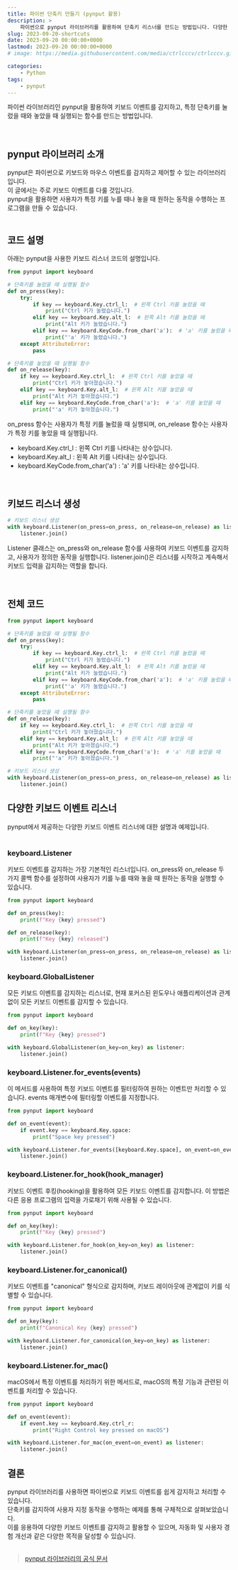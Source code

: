 ```yaml
---
title: 파이썬 단축키 만들기 (pynput 활용)
description: >  
    파이썬으로 pynput 라이브러리를 활용하여 단축키 리스너를 만드는 방법입니다. 다양한 키보드 이벤트 리스너의 설명과 예제입니다.
slug: 2023-09-20-shortcuts
date: 2023-09-20 00:00:00+0000
lastmod: 2023-09-20 00:00:00+0000
# image: https://media.githubusercontent.com/media/ctrlcccv/ctrlcccv.github.io/master/assets/img/post/mouse-position.webp

categories:
    - Python
tags:
    - pynput
---
```

파이썬 라이브러리인 pynput을 활용하여 키보드 이벤트를 감지하고, 특정 단축키를 눌렀을 때와 놓았을 때 실행되는 함수를 만드는 방법입니다.


<div class="ads_wrap">
<ins class="adsbygoogle"
     style="display:block; text-align:center;"
     data-ad-layout="in-article"
     data-ad-format="fluid"
     data-ad-client="ca-pub-8535540836842352"
     data-ad-slot="2974559225"></ins>
<script>
     (adsbygoogle = window.adsbygoogle || []).push({});
</script>
</div>

<br>

## pynput 라이브러리 소개
pynput은 파이썬으로 키보드와 마우스 이벤트를 감지하고 제어할 수 있는 라이브러리입니다.   
이 글에서는 주로 키보드 이벤트를 다룰 것입니다.   
pynput을 활용하면 사용자가 특정 키를 누를 때나 놓을 때 원하는 동작을 수행하는 프로그램을 만들 수 있습니다.  
<br>

## 코드 설명
아래는 pynput을 사용한 키보드 리스너 코드의 설명입니다.  

```python
from pynput import keyboard

# 단축키를 눌렀을 때 실행될 함수
def on_press(key):
    try:
        if key == keyboard.Key.ctrl_l:  # 왼쪽 Ctrl 키를 눌렀을 때
            print("Ctrl 키가 눌렸습니다.")
        elif key == keyboard.Key.alt_l:  # 왼쪽 Alt 키를 눌렀을 때
            print("Alt 키가 눌렸습니다.")
        elif key == keyboard.KeyCode.from_char('a'):  # 'a' 키를 눌렀을 때
            print("'a' 키가 눌렸습니다.")
    except AttributeError:
        pass

# 단축키를 놓았을 때 실행될 함수
def on_release(key):
    if key == keyboard.Key.ctrl_l:  # 왼쪽 Ctrl 키를 놓았을 때
        print("Ctrl 키가 놓아졌습니다.")
    elif key == keyboard.Key.alt_l:  # 왼쪽 Alt 키를 놓았을 때
        print("Alt 키가 놓아졌습니다.")
    elif key == keyboard.KeyCode.from_char('a'):  # 'a' 키를 놓았을 때
        print("'a' 키가 놓아졌습니다.")
```
on_press 함수는 사용자가 특정 키를 눌렀을 때 실행되며, on_release 함수는 사용자가 특정 키를 놓았을 때 실행됩니다.  
* keyboard.Key.ctrl_l : 왼쪽 Ctrl 키를 나타내는 상수입니다.
* keyboard.Key.alt_l : 왼쪽 Alt 키를 나타내는 상수입니다. 
* keyboard.KeyCode.from_char('a') : 'a' 키를 나타내는 상수입니다.  
<br>

## 키보드 리스너 생성
```python
# 키보드 리스너 생성
with keyboard.Listener(on_press=on_press, on_release=on_release) as listener:
    listener.join()
```
Listener 클래스는 on_press와 on_release 함수를 사용하여 키보드 이벤트를 감지하고, 사용자가 정의한 동작을 실행합니다. listener.join()은 리스너를 시작하고 계속해서 키보드 입력을 감지하는 역할을 합니다.  


<div class="ads_wrap">
<ins class="adsbygoogle"
     style="display:block; text-align:center;"
     data-ad-layout="in-article"
     data-ad-format="fluid"
     data-ad-client="ca-pub-8535540836842352"
     data-ad-slot="2974559225"></ins>
<script>
     (adsbygoogle = window.adsbygoogle || []).push({});
</script>
</div>

<br>

## 전체 코드
```python
from pynput import keyboard

# 단축키를 눌렀을 때 실행될 함수
def on_press(key):
    try:
        if key == keyboard.Key.ctrl_l:  # 왼쪽 Ctrl 키를 눌렀을 때
            print("Ctrl 키가 눌렸습니다.")
        elif key == keyboard.Key.alt_l:  # 왼쪽 Alt 키를 눌렀을 때
            print("Alt 키가 눌렸습니다.")
        elif key == keyboard.KeyCode.from_char('a'):  # 'a' 키를 눌렀을 때
            print("'a' 키가 눌렸습니다.")
    except AttributeError:
        pass

# 단축키를 놓았을 때 실행될 함수
def on_release(key):
    if key == keyboard.Key.ctrl_l:  # 왼쪽 Ctrl 키를 놓았을 때
        print("Ctrl 키가 놓아졌습니다.")
    elif key == keyboard.Key.alt_l:  # 왼쪽 Alt 키를 놓았을 때
        print("Alt 키가 놓아졌습니다.")
    elif key == keyboard.KeyCode.from_char('a'):  # 'a' 키를 놓았을 때
        print("'a' 키가 놓아졌습니다.")

# 키보드 리스너 생성
with keyboard.Listener(on_press=on_press, on_release=on_release) as listener:
    listener.join()
```

## 다양한 키보드 이벤트 리스너
pynput에서 제공하는 다양한 키보드 이벤트 리스너에 대한 설명과 예제입니다.  
<br>

### keyboard.Listener
키보드 이벤트를 감지하는 가장 기본적인 리스너입니다. on_press와 on_release 두 가지 콜백 함수를 설정하여 사용자가 키를 누를 때와 놓을 때 원하는 동작을 실행할 수 있습니다.

```python
from pynput import keyboard

def on_press(key):
    print(f"Key {key} pressed")

def on_release(key):
    print(f"Key {key} released")

with keyboard.Listener(on_press=on_press, on_release=on_release) as listener:
    listener.join()
```
### keyboard.GlobalListener
모든 키보드 이벤트를 감지하는 리스너로, 현재 포커스된 윈도우나 애플리케이션과 관계없이 모든 키보드 이벤트를 감지할 수 있습니다.

```python
from pynput import keyboard

def on_key(key):
    print(f"Key {key} pressed")

with keyboard.GlobalListener(on_key=on_key) as listener:
    listener.join()
```

### keyboard.Listener.for_events(events)
이 메서드를 사용하여 특정 키보드 이벤트를 필터링하여 원하는 이벤트만 처리할 수 있습니다. events 매개변수에 필터링할 이벤트를 지정합니다.

```python
from pynput import keyboard

def on_event(event):
    if event.key == keyboard.Key.space:
        print("Space key pressed")

with keyboard.Listener.for_events([keyboard.Key.space], on_event=on_event) as listener:
    listener.join()
```

### keyboard.Listener.for_hook(hook_manager)
키보드 이벤트 후킹(hooking)을 활용하여 모든 키보드 이벤트를 감지합니다. 이 방법은 다른 응용 프로그램의 입력을 가로채기 위해 사용될 수 있습니다.

```python
from pynput import keyboard

def on_key(key):
    print(f"Key {key} pressed")

with keyboard.Listener.for_hook(on_key=on_key) as listener:
    listener.join()
```

### keyboard.Listener.for_canonical()
키보드 이벤트를 "canonical" 형식으로 감지하며, 키보드 레이아웃에 관계없이 키를 식별할 수 있습니다.

```python
from pynput import keyboard

def on_key(key):
    print(f"Canonical Key {key} pressed")

with keyboard.Listener.for_canonical(on_key=on_key) as listener:
    listener.join()
```

### keyboard.Listener.for_mac()
macOS에서 특정 이벤트를 처리하기 위한 메서드로, macOS의 특정 기능과 관련된 이벤트를 처리할 수 있습니다.

```python
from pynput import keyboard

def on_event(event):
    if event.key == keyboard.Key.ctrl_r:
        print("Right Control key pressed on macOS")

with keyboard.Listener.for_mac(on_event=on_event) as listener:
    listener.join()
```

## 결론
pynput 라이브러리를 사용하면 파이썬으로 키보드 이벤트를 쉽게 감지하고 처리할 수 있습니다.   
단축키를 감지하여 사용자 지정 동작을 수행하는 예제를 통해 구체적으로 살펴보았습니다.   
이를 응용하여 다양한 키보드 이벤트를 감지하고 활용할 수 있으며, 자동화 및 사용자 경험 개선과 같은 다양한 목적을 달성할 수 있습니다.  
<br>

> [pynput 라이브러리의 공식 문서](https://pynput.readthedocs.io/en/latest/keyboard.html)
